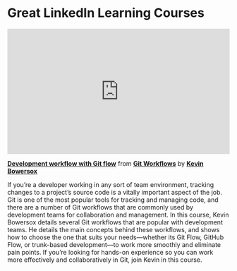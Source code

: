<h1>Great LinkedIn Learning Courses</h1>

<div style="position:relative;height:0;padding-bottom:56.25%"><iframe width="640" height="360" src="https://www.linkedin.com/learning/embed/git-workflows/development-workflow-with-git-flow?autoplay=false&claim=AQEBDtE2HN3lwAAAAYSc7NZ3pMpOogxOz7Ipe_ZEOU-crXZawIMuGABcoqwTbR3dYLhGkqLasxARVDRBRKm-mbrC8buV54DElcW_zXa0maXLUoV3NSBSp6EI0ETZcr--mD1zu-SAV1FaZIuc_PUEYe8V97sArm5WoEuVHxA1bAut_67lKVDzchijKaNGdM9gd0J2CySbVv2MlQBBWvKZGIotBfsVACugKaIW7lmUQUXTKmLA-6U1ksSd-RBfFIE3AylRYLoA8J5ZLeYbcQVk1Su3SN58WKKu8nff3FDwk50O1Ow_rccCaPsJd8vUcMtw32JNhx_ukjbPiJ96Ds0XBNd7jrqAkUutdbELuc6JT_E1YuWHz5n9NrUIplh13ZAH6REZ9h5FCn3QrI1zUW64jpxjqiQiC2f_GuAFy5KoWybwYYymZTOcC4GDsrt8IuRugpmpThWEYjJqach2RMsm42M-G7d0bOkNsv0VMQv4l1raY9OgV0SaXbP9CTv5mlfeiiHBdwsfCMZD2FPLEA2gWmBAxbo1jK4WBnFyOrPcQQ1IdU581I_5r58IlHOMSeke3jg0L7j0GP1cfI_lXBJhBdzr2sq5yWzBvsObRngCvUQ2owSVNO7UJiuaVjIL4WhUb82LfhUUKoX4rR3-NuGiMcn1BuxuHY6JjL1zCCW-1yT89AjEPqZJ8D_LZQgJh1TTHd_hDgqIW6gFW6G4fHKx1lbggQtUofq_VaSApLxZL_lT5t6gn3_or-EhtEmHhvBZpxzVfyr6V1Qq0rZSRiK8eKCY30KW4zZ7m2yxPrvwbMeeXikL1IANtTi0CKgRRKwboF65CBEDh79BOw_b4WO_OfbF9AncE2hBc9o2FWejP0jXObiMs6weq_5kjglgC7IiWesQ34IAqbFwL-crYg1zvBQ6qWYMuROwBHwQLNrXb76QIs7O--ChI3U8odrAIJ6asXCPbuH25N37cCuNOhAAB_F-MICUSijmp-emesIRFRHcDoqoaP03QCI6RJo0_lT514oCETzO21WCCqOu-qwRnC6Mrbp2mVPkDzgwPXX9gsOHR69REnD46SVIamc_EhbP75KTIamc7akmiwvaSDzH0RcDnNSLDDxh3I0H-ewuRhxHJe258z7g8nmbSYIawFDEBy6sCGzIDY-spkSCZ9WqjDO-hRkLEoc&lipi=urn%3Ali%3Apage%3Ad_learning_content%3BVFhI5ErOSL6Eys2GvV0tLg%3D%3D&licu" mozallowfullscreen="true" webkitallowfullscreen="true" allowfullscreen="true" frameborder="0" style="position:absolute;width:100%;height:100%;left:0"></iframe></div><p><strong><a href="https://www.linkedin.com/learning/git-workflows/development-workflow-with-git-flow?trk=embed_lil">Development workflow with Git flow</a></strong> from <strong><a href="https://www.linkedin.com/learning/git-workflows?trk=embed_lil">Git Workflows</a></strong> by <strong><a href="https://www.linkedin.com/learning/instructors/kevin-bowersox?trk=embed_lil">Kevin Bowersox</a></strong></p>

If you’re a developer working in any sort of team environment, tracking changes to a project’s source code is a vitally important aspect of the job. Git is one of the most popular tools for tracking and managing code, and there are a number of Git workflows that are commonly used by development teams for collaboration and management. In this course, Kevin Bowersox details several Git workflows that are popular with development teams. He details the main concepts behind these workflows, and shows how to choose the one that suits your needs—whether its Git Flow, GitHub Flow, or trunk-based development—to work more smoothly and eliminate pain points. If you’re looking for hands-on experience so you can work more effectively and collaboratively in Git, join Kevin in this course.
